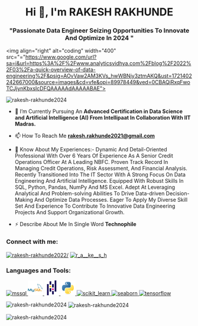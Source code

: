 
<h1 align="center">Hi 👋, I'm RAKESH RAKHUNDE</h1>
<h3 align="center">"Passionate Data Engineer Seizing Opportunities To Innovate And Optimize In 2024 "</h3>

<img align="right" alt="coding" width="400" src="="https://www.google.com/url?sa=i&url=https%3A%2F%2Fwww.analyticsvidhya.com%2Fblog%2F2022%2F03%2Fa-quick-overview-of-data-engineering%2F&psig=AOvVaw2AM3KVs_hwWBNjy3ztmAKQ&ust=1721402242667000&source=images&cd=vfe&opi=89978449&ved=0CBAQjRxqFwoTCJjynKbxsIcDFQAAAAAdAAAAABAE">

<p align="left"> <img src="https://komarev.com/ghpvc/?username=rakesh-rakhunde2024&label=Profile%20views&color=0e75b6&style=flat" alt="rakesh-rakhunde2024" /> </p>

- 🌱 I’m Currently Pursuing An **Advanced Certification in Data Science and Artificial Intelligence (AI) From Intellipaat In Collaboration With IIT Madras.**

- 📫 How To Reach Me **rakesh.rakhunde2021@gmail.com**

- 📄 Know About My Experiences:- Dynamic And Detail-Oriented Professional With Over 6 Years Of Experience As A Senior Credit Operations Officer At A Leading NBFC. Proven Track Record In Managing Credit Operations, Risk Assessment, And Financial Analysis. Recently Transitioned Into The IT Sector With A Strong Focus On Data Engineering And Artificial Intelligence. Equipped With Robust Skills In SQL, Python, Pandas, NumPy And MS Excel. Adept At Leveraging Analytical And Problem-solving Abilities To Drive Data-driven Decision-Making And Optimize Data Processes. Eager To Apply My Diverse Skill Set And Experience To Contribute To Innovative Data Engineering Projects And Support Organizational Growth.

- ⚡ Describe About Me In Single Word **Technophile**

<h3 align="left">Connect with me:</h3>
<p align="left">
<a href="https://linkedin.com/in/rakesh-rakhunde2022/" target="blank"><img align="center" src="https://raw.githubusercontent.com/rahuldkjain/github-profile-readme-generator/master/src/images/icons/Social/linked-in-alt.svg" alt="rakesh-rakhunde2022/" height="30" width="40" /></a>
<a href="https://instagram.com/r_a__ke__s_h" target="blank"><img align="center" src="https://raw.githubusercontent.com/rahuldkjain/github-profile-readme-generator/master/src/images/icons/Social/instagram.svg" alt="r_a__ke__s_h" height="30" width="40" /></a>
</p>

<h3 align="left">Languages and Tools:</h3>
<p align="left"> <a href="https://www.microsoft.com/en-us/sql-server" target="_blank" rel="noreferrer"> <img src="https://www.svgrepo.com/show/303229/microsoft-sql-server-logo.svg" alt="mssql" width="40" height="40"/> </a> <a href="https://www.mysql.com/" target="_blank" rel="noreferrer"> <img src="https://raw.githubusercontent.com/devicons/devicon/master/icons/mysql/mysql-original-wordmark.svg" alt="mysql" width="40" height="40"/> </a> <a href="https://pandas.pydata.org/" target="_blank" rel="noreferrer"> <img src="https://raw.githubusercontent.com/devicons/devicon/2ae2a900d2f041da66e950e4d48052658d850630/icons/pandas/pandas-original.svg" alt="pandas" width="40" height="40"/> </a> <a href="https://www.python.org" target="_blank" rel="noreferrer"> <img src="https://raw.githubusercontent.com/devicons/devicon/master/icons/python/python-original.svg" alt="python" width="40" height="40"/> </a> <a href="https://scikit-learn.org/" target="_blank" rel="noreferrer"> <img src="https://upload.wikimedia.org/wikipedia/commons/0/05/Scikit_learn_logo_small.svg" alt="scikit_learn" width="40" height="40"/> </a> <a href="https://seaborn.pydata.org/" target="_blank" rel="noreferrer"> <img src="https://seaborn.pydata.org/_images/logo-mark-lightbg.svg" alt="seaborn" width="40" height="40"/> </a> <a href="https://www.tensorflow.org" target="_blank" rel="noreferrer"> <img src="https://www.vectorlogo.zone/logos/tensorflow/tensorflow-icon.svg" alt="tensorflow" width="40" height="40"/> </a> </p>

<p><img align="left" src="https://github-readme-stats.vercel.app/api/top-langs?username=rakesh-rakhunde2024&show_icons=true&locale=en&layout=compact" alt="rakesh-rakhunde2024" /></p>

<p>&nbsp;<img align="center" src="https://github-readme-stats.vercel.app/api?username=rakesh-rakhunde2024&show_icons=true&locale=en" alt="rakesh-rakhunde2024" /></p>

<p><img align="center" src="https://github-readme-streak-stats.herokuapp.com/?user=rakesh-rakhunde2024&" alt="rakesh-rakhunde2024" /></p>
